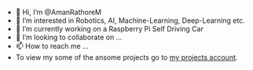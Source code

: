 - 👋 Hi, I’m @AmanRathoreM
- 👀 I’m interested in Robotics, AI, Machine-Learning, Deep-Learning etc.
- 🌱 I’m currently working on a Raspberry Pi Self Driving Car
- 💞️ I’m looking to collaborate on ...
- 📫 How to reach me ...
- To view my some of the ansome projects go to [my projects account](https://github.com/AmanRathoreP).

<!---
AmanRathoreM/AmanRathoreM is a ✨ special ✨ repository because its `README.md` (this file) appears on your GitHub profile.
You can click the Preview link to take a look at your changes.
--->
